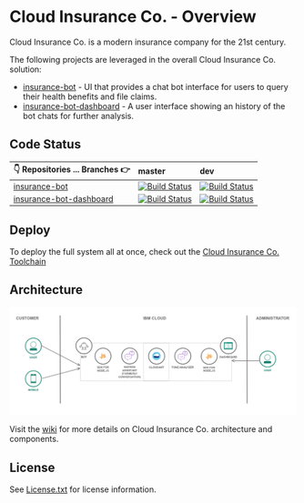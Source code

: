 # Cloud Insurance Co. - Overview

Cloud Insurance Co. is a modern insurance company for the 21st century.

The following projects are leveraged in the overall Cloud Insurance Co. solution:

* [insurance-bot][bot_github_url] - UI that provides a chat bot interface for users to query their health benefits and file claims.
* [insurance-bot-dashboard][dashboard_github_url] - A user interface showing an history of the bot chats for further analysis.

## Code Status

| :point_down: Repositories ... Branches :point_right: | master | dev |
| --- | :--- | :--- |
| [insurance-bot][bot_github_url] | [![Build Status](https://travis-ci.org/IBM-Cloud/insurance-bot.svg?branch=master)](https://travis-ci.org/IBM-Cloud/insurance-bot) | [![Build Status](https://travis-ci.org/IBM-Cloud/insurance-bot.svg?branch=dev)](https://travis-ci.org/IBM-Cloud/insurance-bot) |
| [insurance-bot-dashboard][dashboard_github_url] | [![Build Status](https://travis-ci.org/IBM-Cloud/insurance-bot-dashboard.svg?branch=master)](https://travis-ci.org/IBM-Cloud/insurance-bot-dashboard) | [![Build Status](https://travis-ci.org/IBM-Cloud/insurance-bot-dashboard.svg?branch=dev)](https://travis-ci.org/IBM-Cloud/insurance-bot-dashboard) |

## Deploy

To deploy the full system all at once, check out the [Cloud Insurance Co. Toolchain][toolchain_github_url]

## Architecture

  ![Architecture Diagram](architecture.png)

  Visit the [wiki](https://github.com/IBM-Cloud/cloudco-insurance/wiki) for more details on Cloud Insurance Co. architecture and components.

## License

See [License.txt](License.txt) for license information.

[bot_github_url]: https://github.com/IBM-Cloud/insurance-bot
[dashboard_github_url]: https://github.com/IBM-Cloud/insurance-bot-dashboard
[toolchain_github_url]: https://github.com/IBM-Cloud/insurance-toolchain
